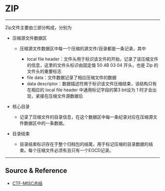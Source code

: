 # ZIP

---

Zip文件主要由三部分构成，分别为

* 压缩源文件数据区

    * 压缩源文件数据区中每一个压缩的源文件/目录都是一条记录，其中

        * local file header：文件头用于标识该文件的开始，记录了该压缩文件的信息，这里的文件头标识由固定值 50 4B 03 04 开头，也是 Zip 的文件头的重要标志
        * file data：文件数据记录了相应压缩文件的数据
        * data descriptor：数据描述符用于标识该文件压缩结束，该结构只有在相应的 local file header 中通用标记字段的第3 bit设为 1 时才会出现，紧接在压缩文件源数据后

* 核心目录

    * 记录了压缩文件的目录信息，在这个数据区中每一条纪录对应在压缩源文件数据区中的一条数据。

* 目录结束

    * 目录结束标识存在于整个归档包的结尾，用于标记压缩的目录数据的结束。每个压缩文件必须有且只有一个EOCD记录。

---

## Source & Reference

- [CTF-MISC总结](https://ares-x.com/2017/11/07/CTF-Misc%E6%80%BB%E7%BB%93/)
